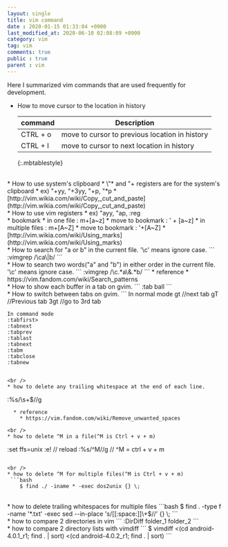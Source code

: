 ```yaml
---
layout: single
title: vim command
date : 2020-01-15 01:33:04 +0900
last_modified_at: 2020-06-10 02:08:09 +0900
category: vim
tag: vim
comments: true
public : true
parent : vim
---
```


Here I summarized vim commands that are used frequently for development.
* How to move cursor to the location in history

    | command | Description |
    | ------- | ----------- |
    | CTRL + o | move to cursor to previous location in history |
    | CTRL + I | move to cursor to next location in history |
    {:.mbtablestyle}

<br />
* How to use system's clipboard
  * \"* and "+ registers are for the system's clipboard
      * ex) "+yy, "+3yy, "+p, "*p
  * [http://vim.wikia.com/wiki/Copy,_cut_and_paste](http://vim.wikia.com/wiki/Copy,_cut_and_paste)

<br />
* How to use vim registers
  * ex) "ayy, "ap, :reg

<br />
* bookmark
  * in one file : m+[a~z]
  * move to bookmark : '  + [a~z]
  * in multiple files : m+[A~Z]
  * move to bookmark : '+[A~Z]
  *  [http://vim.wikia.com/wiki/Using_marks](http://vim.wikia.com/wiki/Using_marks)

<br />
* How to search for "a or b" in the current file. '\c' means ignore case.
```
   :vimgrep /\ca\|b/ <CTRL-R><SHIFT-%>
```

<br />
* How to search two words("a" and "b") in either order in the current file. '\c' means ignore case.
```
   :vimgrep /\c.*a\&.*b/ <CTRL-R><SHIFT-%>
```
  * reference
    * https://vim.fandom.com/wiki/Search_patterns

<br />
* How to show each buffer in a tab on gvim.
```
   :tab ball
```

<br />
* How to switch between tabs on gvim.
```
    In normal mode
    gt  //next tab
    gT  //Previous tab
    3gt //go to 3rd tab

    In command mode
    :tabfirst>
    :tabnext
    :tabprev
    :tablast
    :tabnext
    :tabm
    :tabclose
    :tabnew
```

<br />
* how to delete any trailing whitespace at the end of each line.
```
  :%s/\s\+$//g
```
  * reference
    * https://vim.fandom.com/wiki/Remove_unwanted_spaces

<br />
* how to delete ^M in a file(^M is Ctrl + v + m)
```
   :set ffs=unix
   :e!                   // reload
   :%s/^M//g             // ^M = ctrl + v + m
```

<br />
* how to delete ^M for multiple files(^M is Ctrl + v + m)
 ```bash
    $ find ./ -iname * -exec dos2unix {} \;
 ```

<br />
* how to delete trailing whitespaces for multiple files
 ```bash
    $ find . -type f -name '*.txt' -exec sed --in-place 's/[[:space:]]\+$//' {} \;
 ```

<br />
* how to compare 2 directories in vim
```
   :DirDiff folder_1 folder_2
```

<br />
* how to compare 2 directory lists with vimdiff
```
   $ vimdiff <(cd android-4.0.1_r1; find . | sort) <(cd android-4.0.2_r1; find . | sort)
```
